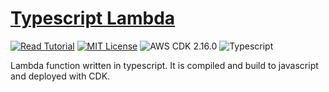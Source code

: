 # [Typescript Lambda](https://apoorv.blog/typescript-lambda-cdk/)

[![Read Tutorial](https://badgen.now.sh/badge/Read/Tutorial/purple)](https://apoorv.blog/typescript-lambda-cdk/)
[![MIT License](https://badgen.now.sh/badge/License/MIT/blue)](https://github.com/apoorvmote/cdk-examples/blob/master/License.md)
![AWS CDK 2.16.0](https://badgen.net/badge/aws-cdk/2.16.0/yellow)
![Typescript](https://badgen.net/badge/icon/typescript?icon=typescript&label)

Lambda function written in typescript. It is compiled and build to javascript and deployed with CDK. 